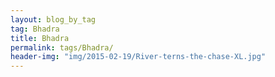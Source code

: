 ```yaml
---
layout: blog_by_tag
tag: Bhadra
title: Bhadra
permalink: tags/Bhadra/
header-img: "img/2015-02-19/River-terns-the-chase-XL.jpg"
---
```

